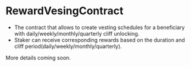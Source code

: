 # RewardVesingContract

- The contract that allows to create vesting schedules for a beneficiary with daily/weekly/monthly/quarterly cliff unlocking.
- Staker can receive corresponding rewards based on the duration and cliff period(daily/weekly/monthly/quarterly).

More details coming soon.
